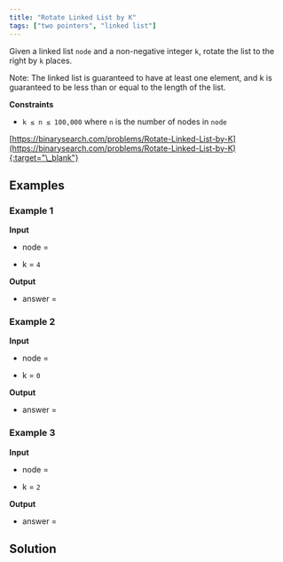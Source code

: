 ```yaml
---
title: "Rotate Linked List by K"
tags: ["two pointers", "linked list"]
---
```


Given a linked list `node` and a non-negative integer `k`, rotate the list to the right by `k` places.

Note: The linked list is guaranteed to have at least one element, and k is guaranteed to be less than or equal to the length of the list.

**Constraints**

- `k ≤ n ≤ 100,000` where `n` is the number of nodes in `node`

[https://binarysearch.com/problems/Rotate-Linked-List-by-K](https://binarysearch.com/problems/Rotate-Linked-List-by-K){:target="\_blank"}

<script src="/assets/js/viz/viz.js"></script>
<script src="/assets/js/viz/lite.render.js"></script>

## Examples

### Example 1

**Input**

- node =

<div id="example1Node" style="text-align: center"></div>
<script>
  var viz = new Viz();
  
  viz.renderSVGElement("digraph example1Node { 0 [label = 1]; 1 [label = 2]; 2 [label = 3]; 3 [label = 4]; 0->1->2->3; rankdir=LR }")
  .then(function(element) {
    document.getElementById("example1Node").appendChild(element);
  })
  .catch(error => {
    viz = new Viz();
    console.error(error);
  });
</script>

- k = `4`

**Output**

- answer =

<div id="output" style="text-align: center"></div>
<script>
  var viz = new Viz();
  
  viz.renderSVGElement("digraph output { 0 [label = 1]; 1 [label = 2]; 2 [label = 3]; 3 [label = 4]; 0->1->2->3; rankdir=LR }")
  .then(function(element) {
    document.getElementById("output").appendChild(element);
  })
  .catch(error => {
    viz = new Viz();
    console.error(error);
  });
</script>

### Example 2

**Input**

- node =

<div id="example2Node" style="text-align: center"></div>
<script>
  var viz = new Viz();
  
  viz.renderSVGElement("digraph example2Node { 0 [label = 1]; 1 [label = 2]; 2 [label = 3]; 3 [label = 4]; 0->1->2->3; rankdir=LR }")
  .then(function(element) {
    document.getElementById("example2Node").appendChild(element);
  })
  .catch(error => {
    viz = new Viz();
    console.error(error);
  });
</script>

- k = `0`

**Output**

- answer =

<div id="output" style="text-align: center"></div>
<script>
  var viz = new Viz();
  
  viz.renderSVGElement("digraph output { 0 [label = 1]; 1 [label = 2]; 2 [label = 3]; 3 [label = 4]; 0->1->2->3; rankdir=LR }")
  .then(function(element) {
    document.getElementById("output").appendChild(element);
  })
  .catch(error => {
    viz = new Viz();
    console.error(error);
  });
</script>

### Example 3

**Input**

- node =

<div id="example3Node" style="text-align: center"></div>
<script>
  var viz = new Viz();
  
  viz.renderSVGElement("digraph example3Node { 0 [label = 1]; 1 [label = 2]; 2 [label = 3]; 3 [label = 4]; 0->1->2->3; rankdir=LR }")
  .then(function(element) {
    document.getElementById("example3Node").appendChild(element);
  })
  .catch(error => {
    viz = new Viz();
    console.error(error);
  });
</script>

- k = `2`

**Output**

- answer =

<div id="output" style="text-align: center"></div>
<script>
  var viz = new Viz();
  
  viz.renderSVGElement("digraph output { 0 [label = 3]; 1 [label = 4]; 2 [label = 1]; 3 [label = 2]; 0->1->2->3; rankdir=LR }")
  .then(function(element) {
    document.getElementById("output").appendChild(element);
  })
  .catch(error => {
    viz = new Viz();
    console.error(error);
  });
</script>

## Solution

<script src="https://gist.github.com/yaeba/16da7be5123724fcf6eccc25581cef5a.js?file=Rotate-Linked-List-by-K.cpp"></script>

